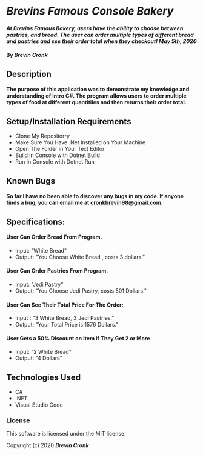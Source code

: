 # _Brevins Famous Console Bakery_

#### _At Brevins Famous Bakery, users have the ability to choose between pastries, and bread. The user can order multiple types of different bread and pastries and see their order total when they checkout! May 5th, 2020_

#### By _Brevin Cronk_

## Description

#### The purpose of this application was to demonstrate my knowledge and understanding of intro C#. The program allows users to order multiple types of food at different quantitiies and then returns their order total.

## Setup/Installation Requirements

* Clone My Repositorry
* Make Sure You Have .Net Installed on Your Machine
* Open The Folder in Your Text Editor
* Build in Console with Dotnet Build
* Run in Console with Dotnet Run


## Known Bugs

#### So far I have no been able to discover any bugs in my code. If anyone finds a bug, you can email me at cronkbrevin98@gmail.com.

## Specifications:

#### User Can Order Bread From Program.
* Input: "White Bread"
* Output: "You Choose White Bread , costs 3 dollars."

#### User Can Order Pastries From Program.
* Input: "Jedi Pastry"
* Output: "You Choose Jedi Pastry, costs 501 Dollars."

#### User Can See Their Total Price For The Order:
* Input : "3 White Bread, 3 Jedi Pastries."
* Output: "Your Total Price is 1576 Dollars."

#### User Gets a 50% Discount on Item if They Get 2 or More
* Input: "2 White Bread"
* Output: "4 Dollars"

## Technologies Used

* C#
* .NET
* Visual Studio Code

### License
This software is licensed under the MIT license.


Copyright (c) 2020 **_Brevin Cronk_**
